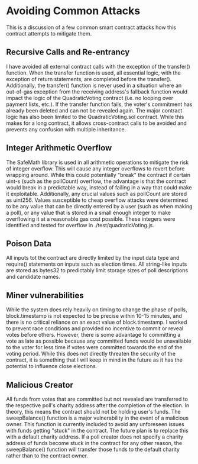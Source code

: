 # Avoiding Common Attacks
This is a discussion of a few common smart contract attacks how this contract attempts to mitigate them.

## Recursive Calls and Re-entrancy
I have avoided all external contract calls with the exception of the transfer() function. When the transfer function is used, all essential logic, with the exception of return statements, are completed before the transfer(). Additionally, the transfer() function is never used in a situation where an out-of-gas exception from the receiving address's fallback function would impact the logic of the QuadraticVoting contract (i.e. no looping over payment lists, etc.). If the transfer function fails, the voter's commitment has already been deleted and can not be revealed again. The major contract logic has also been limited to the QuadraticVoting.sol contract. While this makes for a long contract, it allows cross-contract calls to be avoided and prevents any confusion with multiple inheritance.

## Integer Arithmetic Overflow
The SafeMath library is used in all arithmetic operations to mitigate the risk of integer overflow. This will cause any integer overflows to revert before wrapping around. While this could potentially "break" the contract if certain uint-s (such as the pollCount) overflow, the advantage is that the contract would break in a predictable way, instead of failing in a way that could make it exploitable. Additionally, any crucial values such as pollCount are stored as uint256. Values susceptible to cheap overflow attacks were determined to be any value that can be directly entered by a user (such as when making a poll), or any value that is stored in a small enough integer to make overflowing it at a reasonable gas cost possible. These integers were identified and tested for overflow in ./test/quadraticVoting.js.

## Poison Data
All inputs tot the contract are directly limited by the input data type and require() statements on inputs such as election times. All string-like inputs are stored as bytes32 to predictably limit storage sizes of poll descriptions and candidate names.

## Miner vulnerabilities
While the system does rely heavily on timing to change the phase of polls, block.timestamp is not expected to be precise within 10-15 minutes, and there is no critical reliance on an exact value of block.timestamp. I worked to prevent race conditions and provided no incentive to commit or reveal votes before others. However, there is some advantage to committing a vote as late as possible because any committed funds would be unavailable to the voter for less time if votes were committed towards the end of the voting period. While this does not directly threaten the security of the contract, it is something that I will keep in mind in the future as it has the potential to influence close elections.

## Malicious Creator
All funds from votes that are committed but not revealed are transferred to the respective poll's charity address after the completion of the election. In theory, this means the contract should not be holding user's funds. The sweepBalance() function is a major vulnerability in the event of a malicious owner. This function is currently included to avoid any unforeseen issues with funds getting "stuck" in the contract. The future plan is to replace this with a default charity address. If a poll creator does not specify a charity address of funds become stuck in the contract for any other reason, the sweepBalance() function will transfer those funds to the default charity rather than to the contract owner.
